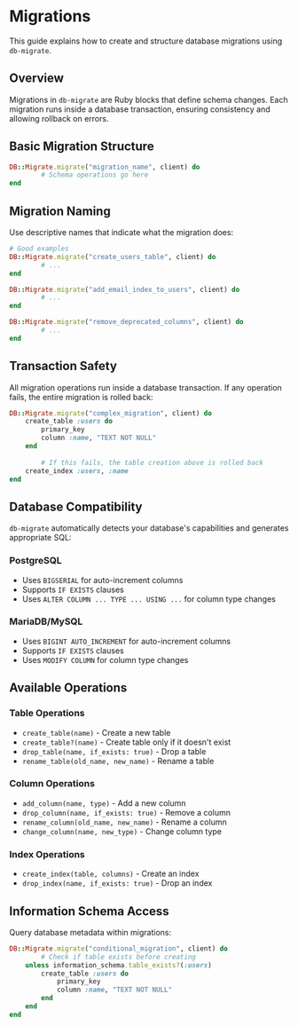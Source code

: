 # Migrations

This guide explains how to create and structure database migrations using `db-migrate`.

## Overview

Migrations in `db-migrate` are Ruby blocks that define schema changes. Each migration runs inside a database transaction, ensuring consistency and allowing rollback on errors.

## Basic Migration Structure

```ruby
DB::Migrate.migrate("migration_name", client) do
		# Schema operations go here
end
```

## Migration Naming

Use descriptive names that indicate what the migration does:

```ruby
# Good examples
DB::Migrate.migrate("create_users_table", client) do
		# ...
end

DB::Migrate.migrate("add_email_index_to_users", client) do
		# ...
end

DB::Migrate.migrate("remove_deprecated_columns", client) do
		# ...
end
```

## Transaction Safety

All migration operations run inside a database transaction. If any operation fails, the entire migration is rolled back:

```ruby
DB::Migrate.migrate("complex_migration", client) do
	create_table :users do
		primary_key
		column :name, "TEXT NOT NULL"
	end
	
		# If this fails, the table creation above is rolled back
	create_index :users, :name
end
```

## Database Compatibility

`db-migrate` automatically detects your database's capabilities and generates appropriate SQL:

### PostgreSQL
- Uses `BIGSERIAL` for auto-increment columns
- Supports `IF EXISTS` clauses
- Uses `ALTER COLUMN ... TYPE ... USING ...` for column type changes

### MariaDB/MySQL  
- Uses `BIGINT AUTO_INCREMENT` for auto-increment columns
- Supports `IF EXISTS` clauses
- Uses `MODIFY COLUMN` for column type changes

## Available Operations

### Table Operations
- `create_table(name)` - Create a new table
- `create_table?(name)` - Create table only if it doesn't exist
- `drop_table(name, if_exists: true)` - Drop a table
- `rename_table(old_name, new_name)` - Rename a table

### Column Operations
- `add_column(name, type)` - Add a new column
- `drop_column(name, if_exists: true)` - Remove a column
- `rename_column(old_name, new_name)` - Rename a column
- `change_column(name, new_type)` - Change column type

### Index Operations
- `create_index(table, columns)` - Create an index
- `drop_index(name, if_exists: true)` - Drop an index

## Information Schema Access

Query database metadata within migrations:

```ruby
DB::Migrate.migrate("conditional_migration", client) do
		# Check if table exists before creating
	unless information_schema.table_exists?(:users)
		create_table :users do
			primary_key
			column :name, "TEXT NOT NULL"
		end
	end
end
```